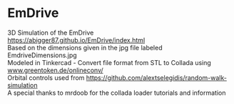 # EmDrive
3D Simulation of the EmDrive
<br />
https://abigger87.github.io/EmDrive/index.html
<br />
Based on the dimensions given in the jpg file labeled EmdriveDimensions.jpg
<br />
Modeled in Tinkercad - Convert file format from STL to Collada using www.greentoken.de/onlineconv/
<br />
Orbital controls used from https://github.com/alextselegidis/random-walk-simulation
<br />
A special thanks to mrdoob for the collada loader tutorials and information
